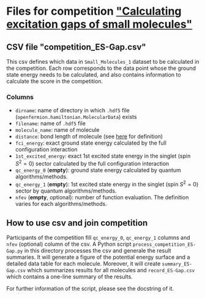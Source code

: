 # Files for competition ["Calculating excitation gaps of small molecules"](https://quantaggle.com/competitions/ES-Gap)

## CSV file "competition_ES-Gap.csv"
This csv defines which data in `Small_Molecules_1` dataset to be calculated in the competition.
Each row corresponds to the data point whose the ground state energy needs to be calculated, and also contains information to calculate the score in the competition.

### Columns
- `dirname`: name of directory in which `.hdf5` file (`openfermion.hamiltonian.MolecularData`) exists
- `filename`: name of `.hdf5` file
- `molecule_name`: name of molecule
- `distance`: bond length of molecule (see [here](../../datasets/Small_Molecules_1/README.md) for definition)
- `fci_energy`: exact ground state energy calculated by the full configuration interaction
- `1st_excited_energy`: exact 1st excited state energy in the singlet (spin $S^2=0$) sector calculated by the full configuration interaction
- `qc_energy_0` (**empty**): ground state energy calculated by quantum algorithms/methods.
- `qc_energy_1` (**empty**): 1st excited state energy in the singlet (spin $S^2=0$) sector by quantum algorithms/methods.
- `nfev` (**empty**, optional): number of function evaluation. The definition varies for each algorithms/methods.

## How to use csv and join competition
Participants of the competition fill `qc_energy_0`, `qc_energy_1` columns and `nfev` (optional) column of the csv.
A Python script `process_competition_ES-Gap.py` in this directory processes the csv and generale the result summaries.
It will generate a figure of the potential energy surface and a detailed data table for each molecule. Moreover, it will create `summary_ES-Gap.csv` which summarizes results for all molecules and `record_ES-Gap.csv` which contains a one-line summary of the results.

For further information of the script, please see the docstring of it.